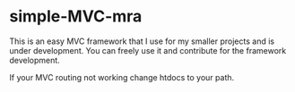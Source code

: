 # simple-MVC-mra
This is an easy MVC framework that I use for my smaller projects and is under development.
You can freely use it and contribute for the framework development.

If your MVC routing not working change htdocs to your path.
